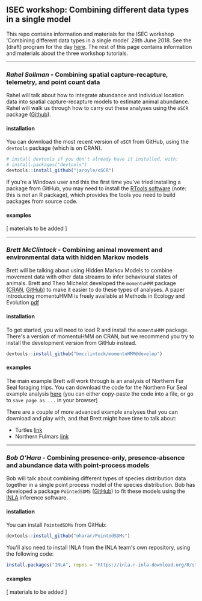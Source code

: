 ## ISEC workshop: Combining different data types in a single model

This repo contains information and materials for the ISEC workshop 'Combining different data types in a single model' 29th June 2018.
See the (draft) program for the day [here](https://docs.google.com/document/d/1j_arfcNETRIf7pmsJ3fZxuWrI4XWUzdJJjyMIh5bIkc/edit?usp=sharing).
The rest of this page contains information and materials about the three workshop tutorials.

---

### *Rahel Sollman* - **Combining spatial capture-recapture, telemetry, and point count data**

Rahel will talk about how to integrate abundance and individual location data into spatial capture-recapture models to estimate animal abundance.
Rahel will walk us through how to carry out these analyses using the `oSCR` package ([Github](https://github.com/jaroyle/oSCR)).

#### installation

You can download the most recent version of `oSCR` from GitHub, using the `devtools` package (which is on CRAN).

```r
# install devtools if you don't already have it installed, with:
# install.packages("devtools")
devtools::install_github("jaroyle/oSCR")
```
If you're a Windows user and this the first time you've tried installing a package from GitHub, you may need to install the [RTools software](https://cran.r-project.org/bin/windows/Rtools/) (note: this is not an R package), which provides the tools you need to build packages from source code.

#### examples

[ materials to be added ]

---

### *Brett McClintock* - **Combining animal movement and environmental data with hidden Markov models**

Brett will be talking about using Hidden Markov Models to combine movement data with other data streams to infer behavioural states of animals.
Brett and Theo Michelot developed the `momentuHMM` package ([CRAN](https://CRAN.R-project.org/package=momentuHMM), [GitHub](https://github.com/bmcclintock/momentuHMM)) to make it easier to do these types of analyses.
A paper introducing momentuHMM is freely available at Methods in Ecology and Evolution [pdf](https://besjournals.onlinelibrary.wiley.com/doi/epdf/10.1111/2041-210X.12995)

#### installation

To get started, you will need to load R and install the `momentuHMM` package.
There's a version of momentuHMM on CRAN, but we recommend you try to install the development version from GitHub instead.

```r
devtools::install_github("bmcclintock/momentuHMM@develop")
```

#### examples

The main example Brett will work through is an analysis of Northern Fur Seal foraging trips.
You can download the code for the Northern Fur Seal example analysis [here](https://raw.githubusercontent.com/bmcclintock/momentuHMM/master/vignettes/nfsExample.R)
(you can either copy-paste the code into a file, or go to `save page as ...` in your browser)

There are a couple of more advanced example analyses that you can download and play with, and that Brett might have time to talk about:
 - Turtles [link](https://raw.githubusercontent.com/bmcclintock/momentuHMM/master/vignettes/turtleExample.R)
 - Northern Fulmars [link](https://raw.githubusercontent.com/bmcclintock/momentuHMM/master/vignettes/northernFulmarExample.R) 

---

### *Bob O’Hara* - **Combining presence-only, presence-absence and abundance data with point-process models**

Bob will talk about combining different types of species distribution data together in a single point process model of the species distribution.
Bob has developed a package `PointedSDMS` ([GitHub](https://github.com/oharar/PointedSDMs)) to fit these models using the [INLA](http://www.r-inla.org/) inference software.

#### installation

You can install `PointedSDMs` from GitHub:

```r
devtools::install_github("oharar/PointedSDMs")
```

You'll also need to install INLA from the INLA team's own repository, using the following code:

```r
install.packages("INLA", repos = "https://inla.r-inla-download.org/R/stable"))
```

#### examples

[ materials to be added ]
